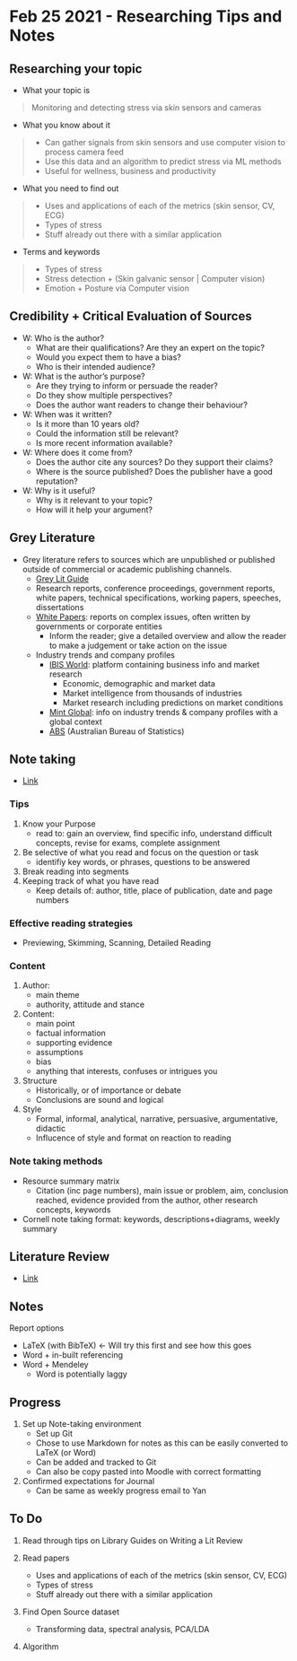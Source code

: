 # Feb 25 2021 - Researching Tips and Notes

## Researching your topic

* What your topic is

> Monitoring and detecting stress via skin sensors and cameras

* What you know about it

> * Can gather signals from skin sensors and use computer vision to process camera feed
> * Use this data and an algorithm to predict stress via ML methods
> * Useful for wellness, business and productivity

* What you need to find out

> * Uses and applications of each of the metrics (skin sensor, CV, ECG)
> * Types of stress
> * Stuff already out there with a similar application

* Terms and keywords

> * Types of stress
> * Stress detection + (Skin galvanic sensor | Computer vision)
> * Emotion + Posture via Computer vision

## Credibility + Critical Evaluation of Sources

* W: Who is the author?
  * What are their qualifications? Are they an expert on the topic?
  * Would you expect them to have a bias?
  * Who is their intended audience?
* W: What is the author’s purpose?
  * Are they trying to inform or persuade the reader?
  * Do they show multiple perspectives?
  * Does the author want readers to change their behaviour?
* W: When was it written?
  * Is it more than 10 years old?
  * Could the information still be relevant?
  * Is more recent information available?
* W: Where does it come from?
  * Does the author cite any sources? Do they support their claims?
  * Where is the source published? Does the publisher have a good reputation?
* W: Why is it useful?
  * Why is it relevant to your topic?
  * How will it help your argument?

## Grey Literature

* Grey literature refers to sources which are unpublished or published outside of commercial or academic publishing channels.
  * [Grey Lit Guide](https://guides.lib.monash.edu/grey-literature/findinggreyliterature)
  * Research reports, conference proceedings, government reports, white papers, technical specifications, working papers, speeches, dissertations
  * [White Papers](https://parlinfo.aph.gov.au/parlInfo/search/search.w3p): reports on complex issues, often written by governments or corporate entities
    * Inform the reader; give a detailed overview and allow the reader to make a judgement or take action on the issue
  * Industry trends and company profiles
    * [IBIS World](https://my-ibisworld-com.ezproxy.lib.monash.edu.au/): platform containing       business info and market research
      * Economic, demographic and market data
      * Market intelligence from thousands of industries
      * Market research including predictions on market conditions
    * [Mint Global](https://mintglobal-bvdinfo-com.ezproxy.lib.monash.edu.au/version-20201217/): info on industry trends & company profiles with a global context
    * [ABS](https://www.abs.gov.au/
) (Australian Bureau of Statistics)

## Note taking

* [Link](https://www.monash.edu/rlo/study-skills/reading-and-note-taking)

### Tips

1. Know your Purpose
    * read to: gain an overview, find specific info, understand difficult concepts, revise for exams, complete assignment
1. Be selective of what you read and focus on the question or task
    * identifiy key words, or phrases, questions to be answered
1. Break reading into segments
1. Keeping track of what you have read
    * Keep details of: author, title, place of publication, date and page numbers

### Effective reading strategies

* Previewing, Skimming, Scanning, Detailed Reading

### Content

1. Author:
    * main theme
    * authority, attitude and stance
1. Content:
    * main point
    * factual information
    * supporting evidence
    * assumptions
    * bias
    * anything that interests, confuses or intrigues you
1. Structure
    * Historically, or of importance or debate
    * Conclusions are sound and logical
1. Style
   * Formal, informal, analytical, narrative, persuasive, argumentative, didactic
   * Influcence of style and format on reaction to reading

### Note taking methods

* Resource summary matrix
  * Citation (inc page numbers), main issue or problem, aim, conclusion reached, evidence provided from the author, other research concepts, keywords
* Cornell note taking format: keywords, descriptions+diagrams, weekly summary

## Literature Review

* [Link](https://www.monash.edu/rlo/graduate-research-writing/write-the-thesis/introduction-literature-reviews)

## Notes

Report options

* LaTeX (with BibTeX) <- Will try this first and see how this goes
* Word + in-built referencing
* Word + Mendeley
  * Word is potentially laggy

## Progress

1. Set up Note-taking environment
    * Set up Git
    * Chose to use Markdown for notes as this can be easily converted to LaTeX (or Word)
    * Can be added and tracked to Git
    * Can also be copy pasted into Moodle with correct formatting
1. Confirmed expectations for Journal
    * Can be same as weekly progress email to Yan

## To Do

1. Read through tips on Library Guides on Writing a Lit Review

1. Read papers

    * Uses and applications of each of the metrics (skin sensor, CV, ECG)
    * Types of stress
    * Stuff already out there with a similar application

1. Find Open Source dataset

    * Transforming data, spectral analysis, PCA/LDA

1. Algorithm

